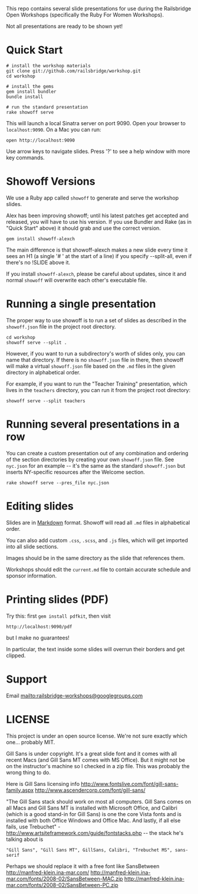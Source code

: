 
This repo contains several slide presentations for use during the Railsbridge Open Workshops (specifically the Ruby For Women Workshops).

Not all presentations are ready to be shown yet!

# Quick Start

	# install the workshop materials
	git clone git://github.com/railsbridge/workshop.git
	cd workshop

	# install the gems
	gem install bundler
	bundle install

	# run the standard presentation
	rake showoff serve

This will launch a local Sinatra server on port 9090. Open your browser to `localhost:9090`. On a Mac you can run:

    open http://localhost:9090

Use arrow keys to navigate slides. Press '?' to see a help window with more key commands.

# Showoff Versions

We use a Ruby app called `showoff` to generate and serve the workshop slides.

Alex has been improving showoff; until his latest patches get accepted and released, you will have to use his version. If you use Bundler and Rake (as in "Quick Start" above) it should grab and use the correct version.

    gem install showoff-alexch

The main difference is that showoff-alexch makes a new slide every time it sees an H1 (a single '# ' at the start of a line) if you specify --split-all, even if there's no !SLIDE above it.

If you install `showoff-alexch`, please be careful about updates, since it and normal `showoff` will overwrite each other's executable file.

# Running a single presentation

The proper way to use showoff is to run a set of slides as described in the `showoff.json` file in the project root directory.

    cd workshop
    showoff serve --split .

However, if you want to run a subdirectory's worth of slides only, you can name that directory. If there is no `showoff.json` file in there, then showoff will make a virtual `showoff.json` file based on the `.md` files in the given directory in alphabetical order.

For example, if you want to run the "Teacher Training" presentation, which lives in the `teachers` directory, you can run it from the project root directory:

    showoff serve --split teachers

# Running several presentations in a row

You can create a custom presentation out of any combination and ordering of the section directories by creating your own `showoff.json` file. See `nyc.json` for an example -- it's the same as the standard `showoff.json` but inserts NY-specific resources after the Welcome section.

    rake showoff serve --pres_file nyc.json

# Editing slides

Slides are in [Markdown](http://daringfireball.net/projects/markdown/syntax) format. Showoff will read all `.md` files in alphabetical order.

You can also add custom `.css`, `.scss`, and `.js` files, which will get imported into all slide sections.

Images should be in the same directory as the slide that references them.

Workshops should edit the `current.md` file to contain accurate schedule and sponsor information.

# Printing slides (PDF)

Try this: first `gem install pdfkit`, then visit

    http://localhost:9090/pdf

but I make no guarantees!

In particular, the text inside some slides will overrun their borders and get clipped.

# Support

Email <mailto:railsbridge-workshops@googlegroups.com>

# LICENSE

This project is under an open source license. We're not sure exactly which one... probably MIT.

Gill Sans is under copyright. It's a great slide font and it comes with all recent Macs (and Gill Sans MT comes with MS Office).
But it might not be on the instructor's machine so I checked in a zip file. This was probably the wrong thing to do.

Here is Gill Sans licensing info
  <http://www.fontslive.com/font/gill-sans-family.aspx>
  <http://www.ascendercorp.com/font/gill-sans/>

"The Gill Sans stack should work on most all computers. Gill Sans comes on all
Macs and Gill Sans MT is installed with Microsoft Office, and Calibri (which
is a good stand-in for Gill Sans) is one the core Vista fonts and is installed
with both Office Windows and Office Mac. And lastly, if all else fails, use
Trebuchet" - <http://www.artsiteframework.com/guide/fontstacks.php> -- the stack
he's talking about is

    "Gill Sans", "Gill Sans MT", GillSans, Calibri, "Trebuchet MS", sans-serif

Perhaps we should replace it with a free font like SansBetween
  http://manfred-klein.ina-mar.com/
  http://manfred-klein.ina-mar.com/fonts/2008-02/SansBetween-MAC.zip
  http://manfred-klein.ina-mar.com/fonts/2008-02/SansBetween-PC.zip
